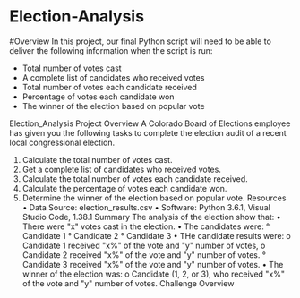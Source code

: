 # Election-Analysis

#Overview
In this project, our final Python script will need to be able to deliver the following information when the script is run:

- Total number of votes cast
- A complete list of candidates who received votes
- Total number of votes each candidate received
- Percentage of votes each candidate won
- The winner of the election based on popular vote


Election_Analysis
Project Overview
A Colorado Board of Elections employee has given you the following tasks to complete the election audit of a recent local congressional election.
1.	Calculate the total number of votes cast.
2.	Get a complete list of candidates who received votes.
3.	Calculate the total number of votes each candidate received.
4.	Calculate the percentage of votes each candidate won.
5.	Determine the winner of the election based on popular vote.
Resources
•	Data Source: election_results.csv
•	Software: Python 3.6.1, Visual Studio Code, 1.38.1
Summary
The analysis of the election show that:
•	There were "x" votes cast in the election.
•	The candidates were:
° Candidate 1 ° Candidate 2 ° Candidate 3
•	THe candidate results were:
o Candidate 1 received "x%" of the vote and "y" number of votes, o Candidate 2 received "x%" of the vote and "y" number of votes.
° Candidate 3 received "x%" of the vote and "y" number of votes.
•	The winner of the election was:
o Candidate (1, 2, or 3), who received "x%" of the vote and "y" number of votes.
Challenge Overview

